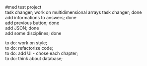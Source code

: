 #med test project  
task changer; work on multidimensional arrays task changer; done  
add informations to answers; done  
add previous button; done  
add JSON; done  
add some disciplines; done  

to do: work on style;  
to do: refactorize code;  
to do: add UI - chose each chapter;  
to do: think about database;  